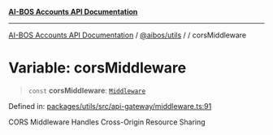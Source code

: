 [**AI-BOS Accounts API Documentation**](../../../README.md)

***

[AI-BOS Accounts API Documentation](../../../README.md) / [@aibos/utils](../README.md) / [](../README.md) / corsMiddleware

# Variable: corsMiddleware

> `const` **corsMiddleware**: [`Middleware`](../interfaces/Middleware.md)

Defined in: [packages/utils/src/api-gateway/middleware.ts:91](https://github.com/pohlai88/accounts/blob/48103fb36d28b2b9bfb33472b6de2f719773cde9/packages/utils/src/api-gateway/middleware.ts#L91)

CORS Middleware
Handles Cross-Origin Resource Sharing
